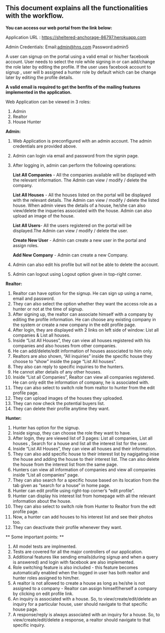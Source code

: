 ## This document explains all the functionalities with the workflow. 

**You can access our web portal from the link below:**


Application URL : https://sheltered-anchorage-86797.herokuapp.com

Admin Credentials:
Email:admin@hns.com
Password:admin5

A user can signup on the portal using a valid email or his/her facebook account. User needs to select the role while signing in or can add/change the role later by editing the profile. If the user uses facebook account to signup , user will b assigned a hunter role by default which can be change later by editing the profile details. 

**A valid email is required to get the benfits of the mailing features implemented in the application.** 

Web Application can be viewed in 3 roles:
1. Admin
2. Realtor
3. House Hunter


**Admin:**
1.	Web Application is preconfigured with an admin account. The admin credentials are provided above.
2.	Admin can login via email and password from the signin page.
3.	After logging in, admin can perform the following operations:
	
	**List All Companies** - All the companies available will be displayed with the relevant information. The Admin can view / modify / delete the company.
	
	**List All Houses** - All the houses listed on the portal will be displayed with the relevant details. The Admin can view / modify / delete the listed house. When admin views the details of a house, he/she can also view/delete the inqueries associated with the house. Admin can also upload an image of the house.
	
	**List All Users**- All the users registered on the portal will be displayed.The Admin can view / modify / delete the user.
	
	**Create New User** - Admin can create a new user in the portal and assign roles.
	
	**Add New Company** - Admin can create a new Company.
	
4.	Admin can also edit his profile but will not be able to delete the account.
5.	Admin can logout using Logout option given in top-right corner.

**Realtor:**
1.	Realtor can have option for the signup. He can sign up using a name, email and password.
2.	They can also select the option whether they want the access role as a hunter or not at the time of signup.
3.	After signing up, the realtor can associate himself with a company by editing the profile information. He can choose any existing company in the system or create a new company in the edit profile page.
4.	After login, they are displayed with 2 links on left side of window: List all companies & List all houses.
5.	Inside “List All Houses”, they can view all houses registered with his companies and also houses from other companies. 
6.	He can add/delete/edit information of houses associated to him only.
7.	Realtors are also shown, “All inquiries” inside the specific house they choose to “show” inside the page “List All    houses”.
8.	They also can reply to specific inquiries to the hunters.
9.	He cannot alter details of any other houses.
10.	Inside “List all Companies”, Realtor can view all companies registered. He can only edit the information of company, he is associated with.
11.	They can also select to switch role from realtor to hunter from the edit profile page.
12.	They can upload images of the houses they uploaded.
13.	They can now check the potential buyers list.
14.	They can delete their profile anytime they want.


**Hunter:**
1.	Hunter has option for the signup.
2.	Inside signup, they can choose the role they want to have.
3.	After login, they are viewed list of 3 pages: List all companies, List all houses , Search for a house and list all the interest list for the user.
4.	Inside “List All Houses”, they can view all houses and their information.
5.	They can also add specific house to their interest list by nagigating inise the house and adding the house to their interest list. The can also delete the house from the interest list from the same page. 
6.	Hunters can view all information of companies and view all companies inside “List all companies” page.
7.	They can also search for a specific house based on its location from the tab given as “search for a house” in home page.
8.	Hunter can edit profile using right-top corner’s “edit profile”.
9.	Hunter can display his interest list from homepage with all the relevant information about the house.
10.	They can also select to switch role from Hunter to Realtor from the edt profile page.
11.	Now, a hunter can add houses to his interest list and see their photos too.
12.	They can deactivate their profile whenever they want.


** Some important points: **

1. All model tests are implmented.
2. Tests are covered for all the major controllers of our application.
3. Additional features like sending emails(during signup and when a query is answered) and login with facebook are also implemented.
4. Role switching feature is also included - this feature becomes automatically enabled when the logged in user has both realtor and 	     hunter roles assigned to him/her.
5. A realtor is not allowed to create a house as long as he/she is not assigned to a company - Realtor can assign himself/herself a 	    company by clicking on edit profile link.
6. An inquiry is associated with a house. So, to view/create/edit/delete an inquiry for a particular house, user should navigate to that specific house page.
7. A response/reply is always associated with an inquiry for a house. So, to view/create/edit/delete a response, a realtor should navigate to that specific inquiry.
